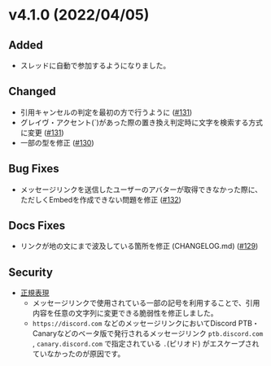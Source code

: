 # v4.1.0 (2022/04/05)

## Added

- スレッドに自動で参加するようになりました。

## Changed

- 引用キャンセルの判定を最初の方で行うように ([#131](https://github.com/approvers/MessageQuote/pull/131))
- グレイヴ・アクセント(`)があった際の置き換え判定時に文字を検索する方式に変更 ([#131](https://github.com/approvers/MessageQuote/pull/131))
- 一部の型を修正 ([#130](https://github.com/approvers/MessageQuote/pull/130))

## Bug Fixes

- メッセージリンクを送信したユーザーのアバターが取得できなかった際に、ただしくEmbedを作成できない問題を修正 ([#132](https://github.com/approvers/MessageQuote/pull/132))

## Docs Fixes

- リンクが地の文にまで波及している箇所を修正 (CHANGELOG.md) ([#129](https://github.com/approvers/MessageQuote/pull/129))

## Security

- [正規表現](https://github.com/approvers/MessageQuote/blob/639f3ab4a0129dee8c2324c3a94e88d9c29ac9a2/src/server/service/quote.ts#L8-L9)
    - メッセージリンクで使用されている一部の記号を利用することで、引用内容を任意の文字列に変更できる脆弱性を修正しました。
    - `https://discord.com` などのメッセージリンクにおいてDiscord PTB・Canaryなどのベータ版で発行されるメッセージリンク `ptb.discord.com`
      , `canary.discord.com` で指定されている `.`(ピリオド) がエスケープされていなかったのが原因です。
